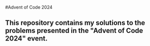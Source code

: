 #Advent of Code 2024

## This repository contains my solutions to the problems presented in the "Advent of Code 2024" event.
